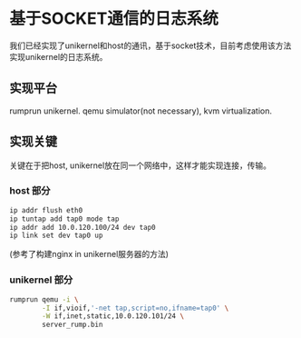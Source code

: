 # 基于SOCKET通信的日志系统

我们已经实现了unikernel和host的通讯，基于socket技术，目前考虑使用该方法实现unikernel的日志系统。

## 实现平台

rumprun unikernel. qemu simulator(not necessary), kvm virtualization.

## 实现关键

关键在于把host, unikernel放在同一个网络中，这样才能实现连接，传输。

### host 部分

```bash
ip addr flush eth0
ip tuntap add tap0 mode tap
ip addr add 10.0.120.100/24 dev tap0
ip link set dev tap0 up
```

(参考了构建nginx in unikernel服务器的方法)

### unikernel 部分

```bash
rumprun qemu -i \
        -I if,vioif,'-net tap,script=no,ifname=tap0' \
        -W if,inet,static,10.0.120.101/24 \
        server_rump.bin
```
